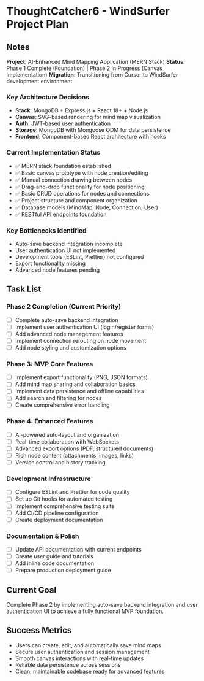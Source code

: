 # ThoughtCatcher6 - WindSurfer Project Plan

## Notes
**Project**: AI-Enhanced Mind Mapping Application (MERN Stack)
**Status**: Phase 1 Complete (Foundation) | Phase 2 In Progress (Canvas Implementation)
**Migration**: Transitioning from Cursor to WindSurfer development environment

### Key Architecture Decisions
- **Stack**: MongoDB + Express.js + React 18+ + Node.js
- **Canvas**: SVG-based rendering for mind map visualization
- **Auth**: JWT-based user authentication
- **Storage**: MongoDB with Mongoose ODM for data persistence
- **Frontend**: Component-based React architecture with hooks

### Current Implementation Status
- ✅ MERN stack foundation established
- ✅ Basic canvas prototype with node creation/editing
- ✅ Manual connection drawing between nodes
- ✅ Drag-and-drop functionality for node positioning
- ✅ Basic CRUD operations for nodes and connections
- ✅ Project structure and component organization
- ✅ Database models (MindMap, Node, Connection, User)
- ✅ RESTful API endpoints foundation

### Key Bottlenecks Identified
- Auto-save backend integration incomplete
- User authentication UI not implemented
- Development tools (ESLint, Prettier) not configured
- Export functionality missing
- Advanced node features pending

## Task List

### Phase 2 Completion (Current Priority)
- [ ] Complete auto-save backend integration
- [ ] Implement user authentication UI (login/register forms)
- [ ] Add advanced node management features
- [ ] Implement connection rerouting on node movement
- [ ] Add node styling and customization options

### Phase 3: MVP Core Features
- [ ] Implement export functionality (PNG, JSON formats)
- [ ] Add mind map sharing and collaboration basics
- [ ] Implement data persistence and offline capabilities
- [ ] Add search and filtering for nodes
- [ ] Create comprehensive error handling

### Phase 4: Enhanced Features
- [ ] AI-powered auto-layout and organization
- [ ] Real-time collaboration with WebSockets
- [ ] Advanced export options (PDF, structured documents)
- [ ] Rich node content (attachments, images, links)
- [ ] Version control and history tracking

### Development Infrastructure
- [ ] Configure ESLint and Prettier for code quality
- [ ] Set up Git hooks for automated testing
- [ ] Implement comprehensive testing suite
- [ ] Add CI/CD pipeline configuration
- [ ] Create deployment documentation

### Documentation & Polish
- [ ] Update API documentation with current endpoints
- [ ] Create user guide and tutorials
- [ ] Add inline code documentation
- [ ] Prepare production deployment guide

## Current Goal
Complete Phase 2 by implementing auto-save backend integration and user authentication UI to achieve a fully functional MVP foundation.

## Success Metrics
- Users can create, edit, and automatically save mind maps
- Secure user authentication and session management
- Smooth canvas interactions with real-time updates
- Reliable data persistence across sessions
- Clean, maintainable codebase ready for advanced features
